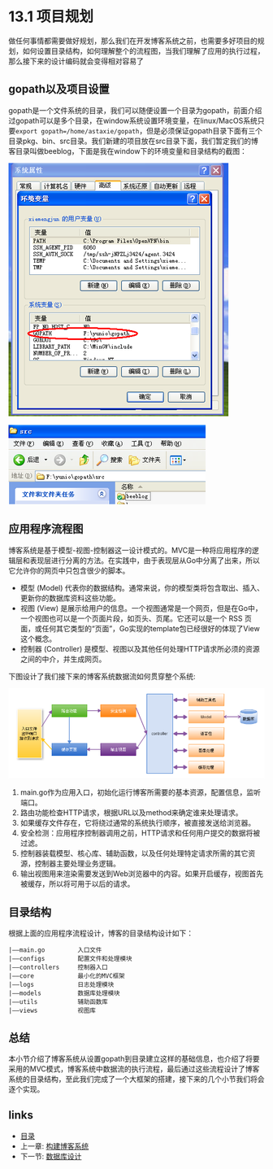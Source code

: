 # 13.1 项目规划
做任何事情都需要做好规划，那么我们在开发博客系统之前，也需要多好项目的规划，如何设置目录结构，如何理解整个的流程图，当我们理解了应用的执行过程，那么接下来的设计编码就会变得相对容易了
## gopath以及项目设置
gopath是一个文件系统的目录，我们可以随便设置一个目录为gopath，前面介绍过gopath可以是多个目录，在window系统设置环境变量，在linux/MacOS系统只要`export gopath=/home/astaxie/gopath`，但是必须保证gopath目录下面有三个目录pkg、bin、src目录。我们新建的项目放在src目录下面，我们暂定我们的博客目录叫做beeblog，下面是我在window下的环境变量和目录结构的截图：

![](images/13.1.gopath.png?raw=true)

![](images/13.1.gopath2.png?raw=true)

## 应用程序流程图
博客系统是基于模型-视图-控制器这一设计模式的。MVC是一种将应用程序的逻辑层和表现层进行分离的方法。在实践中，由于表现层从Go中分离了出来，所以它允许你的网页中只包含很少的脚本。

- 模型 (Model) 代表你的数据结构。通常来说，你的模型类将包含取出、插入、更新你的数据库资料这些功能。
- 视图 (View) 是展示给用户的信息。一个视图通常是一个网页，但是在Go中，一个视图也可以是一个页面片段，如页头、页尾。它还可以是一个 RSS 页面，或任何其它类型的“页面”，Go实现的template包已经很好的体现了View这个概念。
- 控制器 (Controller) 是模型、视图以及其他任何处理HTTP请求所必须的资源之间的中介，并生成网页。

下图设计了我们接下来的博客系统数据流如何贯穿整个系统:

![](images/13.1.flow.png?raw=true)

1. main.go作为应用入口，初始化运行博客所需要的基本资源，配置信息，监听端口。
2. 路由功能检查HTTP请求，根据URL以及method来确定谁来处理请求。
3. 如果缓存文件存在，它将绕过通常的系统执行顺序，被直接发送给浏览器。
4. 安全检测：应用程序控制器调用之前，HTTP请求和任何用户提交的数据将被过滤。
5. 控制器装载模型、核心库、辅助函数，以及任何处理特定请求所需的其它资源，控制器主要处理业务逻辑。
6. 输出视图用来渲染需要发送到Web浏览器中的内容。如果开启缓存，视图首先被缓存，所以将可用于以后的请求。

## 目录结构
根据上面的应用程序流程设计，博客的目录结构设计如下：

	|——main.go         入口文件
	|——configs         配置文件和处理模块
	|——controllers     控制器入口
	|——core            最小化的MVC框架
	|——logs            日志处理模块
	|——models          数据库处理模块
	|——utils           辅助函数库
    |——views           视图库

## 总结
本小节介绍了博客系统从设置gopath到目录建立这样的基础信息，也介绍了将要采用的MVC模式，博客系统中数据流的执行流程，最后通过这些流程设计了博客系统的目录结构，至此我们完成了一个大框架的搭建，接下来的几个小节我们将会逐个实现。
## links
   * [目录](<preface.md>)
   * 上一章: [构建博客系统](<13.md>)
   * 下一节: [数据库设计](<13.2.md>)